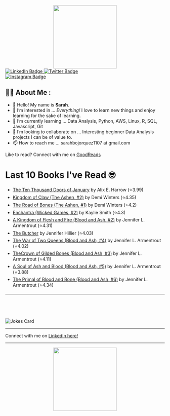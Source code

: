 
<div id="header" align="center">
  <img src="https://media.giphy.com/media/h8mSIeTWzDFooj3hgT/giphy.gif" width="200"/>
</div>

<div id="badges">
  <a href="https://www.linkedin.com/in/sarahjbojorquez/">
    <img src="https://img.shields.io/badge/LinkedIn-blue?style=for-the-badge&logo=linkedin&logoColor=white" alt="LinkedIn Badge"/>
  </a>

  <a href="https://twitter.com/Sarahjbojorquez">
    <img src="https://img.shields.io/badge/Twitter-green?style=for-the-badge&logo=twitter&logoColor=white" alt="Twitter Badge"/>
  </a>
</div>

 <a href="https://www.instagram.com/sarahjbojorquez/">
    <img src="https://img.shields.io/badge/Instagram-blueviolet?style=for-the-badge&logo=Instagram&logoColor=white" alt="Instagram Badge"/>
  </a>
<div></div>
<div></div>

## :woman_technologist: About Me :

- 👋 Hello!  My name is **Sarah**.
- 👀 I’m interested in ... *Everything!* I love to learn new things and enjoy learning for the sake of learning.
- 🌱 I’m currently learning ... Data Analysis, Python, AWS, Linux, R, SQL, Javascript, Git
- 💞️ I’m looking to collaborate on ... Interesting beginner Data Analysis projects I can be of value to.
- 📫 How to reach me ... sarahbojorquez1107 at gmail.com

Like to read? Connect with me on <a href="https://www.goodreads.com/user/show/97230998-sarah-bojorquez-lopez">GoodReads</a>
<div></div>
<div></div>

# Last 10 Books I've Read 🤓
<!-- GOODREADS-LIST:START -->
- [The Ten Thousand Doors of January](https://www.goodreads.com/review/show/7734587969?utm_medium=api&utm_source=rss) by Alix E. Harrow (⭐️3.99)
- [Kingdom of Claw (The Ashen, #2)](https://www.goodreads.com/review/show/7732541003?utm_medium=api&utm_source=rss) by Demi Winters (⭐️4.35)
- [The Road of Bones (The Ashen, #1)](https://www.goodreads.com/review/show/7732540723?utm_medium=api&utm_source=rss) by Demi Winters (⭐️4.2)
- [Enchantra (Wicked Games, #2)](https://www.goodreads.com/review/show/7732538113?utm_medium=api&utm_source=rss) by Kaylie Smith (⭐️4.3)
- [A Kingdom of Flesh and Fire (Blood and Ash, #2)](https://www.goodreads.com/review/show/7692918863?utm_medium=api&utm_source=rss) by Jennifer L. Armentrout (⭐️4.31)
- [The Butcher](https://www.goodreads.com/review/show/7719195087?utm_medium=api&utm_source=rss) by Jennifer Hillier (⭐️4.03)
- [The War of Two Queens (Blood and Ash, #4)](https://www.goodreads.com/review/show/7719197398?utm_medium=api&utm_source=rss) by Jennifer L. Armentrout (⭐️4.02)
- [The ​Crown of Gilded Bones (Blood and Ash, #3)](https://www.goodreads.com/review/show/7719196922?utm_medium=api&utm_source=rss) by Jennifer L. Armentrout (⭐️4.11)
- [A Soul of Ash and Blood (Blood and Ash, #5)](https://www.goodreads.com/review/show/7719197833?utm_medium=api&utm_source=rss) by Jennifer L. Armentrout (⭐️3.88)
- [The Primal of Blood and Bone (Blood and Ash, #6)](https://www.goodreads.com/review/show/7719198151?utm_medium=api&utm_source=rss) by Jennifer L. Armentrout (⭐️4.34)
<!-- GOODREADS-LIST:END -->

---

<p>&nbsp;</p>
<p>&nbsp;</p>

<img src="https://readme-jokes.vercel.app/api?hideBorder&theme=cobalt&qColor=%23944bcc&aColor=%23bbdb51" alt="Jokes Card" />
<div></div>
<div></div>

---

Connect with me on [LinkedIn here!](https://www.linkedin.com/in/sarahjbojorquez/)


---

<div align="center">
  <img src="https://media.giphy.com/media/dU6iSeuBBsN9OpTg5P/giphy.gif" width="200"/>
</div>
